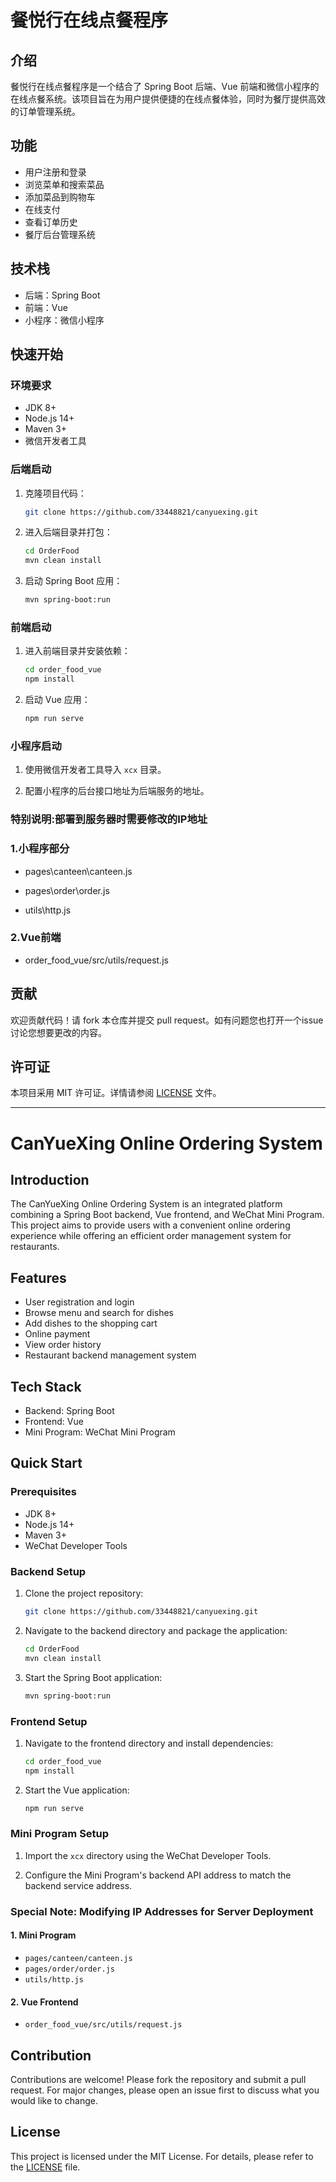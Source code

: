 # 餐悦行在线点餐程序

## 介绍

餐悦行在线点餐程序是一个结合了 Spring Boot 后端、Vue 前端和微信小程序的在线点餐系统。该项目旨在为用户提供便捷的在线点餐体验，同时为餐厅提供高效的订单管理系统。

## 功能

- 用户注册和登录
- 浏览菜单和搜索菜品
- 添加菜品到购物车
- 在线支付
- 查看订单历史
- 餐厅后台管理系统

## 技术栈

- 后端：Spring Boot
- 前端：Vue
- 小程序：微信小程序


## 快速开始

### 环境要求

- JDK 8+
- Node.js 14+
- Maven 3+
- 微信开发者工具

### 后端启动

1. 克隆项目代码：

    ```bash
    git clone https://github.com/33448821/canyuexing.git
    ```

2. 进入后端目录并打包：

    ```bash
    cd OrderFood
    mvn clean install
    ```

3. 启动 Spring Boot 应用：

    ```bash
    mvn spring-boot:run
    ```

### 前端启动

1. 进入前端目录并安装依赖：

    ```bash
    cd order_food_vue
    npm install
    ```

2. 启动 Vue 应用：

    ```bash
    npm run serve
    ```

### 小程序启动

1. 使用微信开发者工具导入 `xcx` 目录。

2. 配置小程序的后台接口地址为后端服务的地址。

### 特别说明:部署到服务器时需要修改的IP地址

### 1.小程序部分

- pages\canteen\canteen.js

- pages\order\order.js

- utils\http.js



### 2.Vue前端

- order_food_vue/src/utils/request.js

## 贡献

欢迎贡献代码！请 fork 本仓库并提交 pull request。如有问题您也打开一个issue讨论您想要更改的内容。

## 许可证

本项目采用 MIT 许可证。详情请参阅 [LICENSE](LICENSE) 文件。

---

# CanYueXing Online Ordering System

## Introduction

The CanYueXing Online Ordering System is an integrated platform combining a Spring Boot backend, Vue frontend, and WeChat Mini Program. This project aims to provide users with a convenient online ordering experience while offering an efficient order management system for restaurants.

## Features

- User registration and login
- Browse menu and search for dishes
- Add dishes to the shopping cart
- Online payment
- View order history
- Restaurant backend management system

## Tech Stack

- Backend: Spring Boot
- Frontend: Vue
- Mini Program: WeChat Mini Program

## Quick Start

### Prerequisites

- JDK 8+
- Node.js 14+
- Maven 3+
- WeChat Developer Tools

### Backend Setup

1. Clone the project repository:

    ```bash
    git clone https://github.com/33448821/canyuexing.git
    ```

2. Navigate to the backend directory and package the application:

    ```bash
    cd OrderFood
    mvn clean install
    ```

3. Start the Spring Boot application:

    ```bash
    mvn spring-boot:run
    ```

### Frontend Setup

1. Navigate to the frontend directory and install dependencies:

    ```bash
    cd order_food_vue
    npm install
    ```

2. Start the Vue application:

    ```bash
    npm run serve
    ```

### Mini Program Setup

1. Import the `xcx` directory using the WeChat Developer Tools.

2. Configure the Mini Program's backend API address to match the backend service address.

### Special Note: Modifying IP Addresses for Server Deployment

#### 1. Mini Program

- `pages/canteen/canteen.js`
- `pages/order/order.js`
- `utils/http.js`

#### 2. Vue Frontend

- `order_food_vue/src/utils/request.js`

## Contribution

Contributions are welcome! Please fork the repository and submit a pull request. For major changes, please open an issue first to discuss what you would like to change.

## License

This project is licensed under the MIT License. For details, please refer to the [LICENSE](LICENSE) file.
